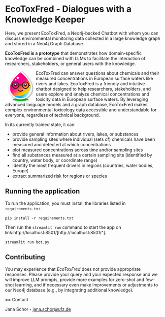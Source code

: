 # EcoToxFred - Dialogues with a Knowledge Keeper

Here, we present EcoToxFred, a Neo4j-backed Chatbot with whom you can discuss environmental monitoring data collected in a large knowledge graph and stored in a Neo4j Graph Database.

**EcoToxFred is a prototype** that demonstrates how domain-specific knowledge can be combined with LLMs to facilitate the interaction of researchers, stakeholders, or general users with the knowledge.

<p><img align="left" width="100" src="figures/assistant.png" />
EcoToxFred can answer questions about chemicals and their measured concentrations in European surface waters like rivers and lakes.
EcoToxFred is a friendly and intuitive chatbot designed to help researchers, stakeholders, and users explore and analyze chemical concentrations and toxicity data in European surface waters.
By leveraging advanced language models and a graph database, EcoToxFred makes complex environmental toxicology data accessible and understandable for everyone, regardless of technical background.
</p>

In its currently trained state, it can

- provide general information about rivers, lakes, or substances
- provide sampling sites where individual (sets of) chemicals have been measured and detected at which concentrations
- plot measured concentrations across time and/or sampling sites
- find all substances measured at a certain sampling site (identified by country, water body, or coordinate range)
- identify the most frequent drivers in regions (countries, water bodies, Europe)
- extract summarized risk for regions or species

## Running the application

To run the application, you must install the libraries listed in `requirements.txt`.

```{sh}
pip install -r requirements.txt
```

Then run the `streamlit run` command to start the app on link:http://localhost:8501/[http://localhost:8501/^].

```{sh}
streamlit run bot.py
```

## Contributing

You may experience that *EcoToxFred* does not provide appropriate responses. Please provide your query and your expected response and we will improve LLM prompts, provide more examples for zero-shot and few-shot learning, and if necessary even make improvements or adjustments to our Neo4j database (e.g., by integrating additional knowledge).

== Contact

Jana Schor - jana.schor@ufz.de
